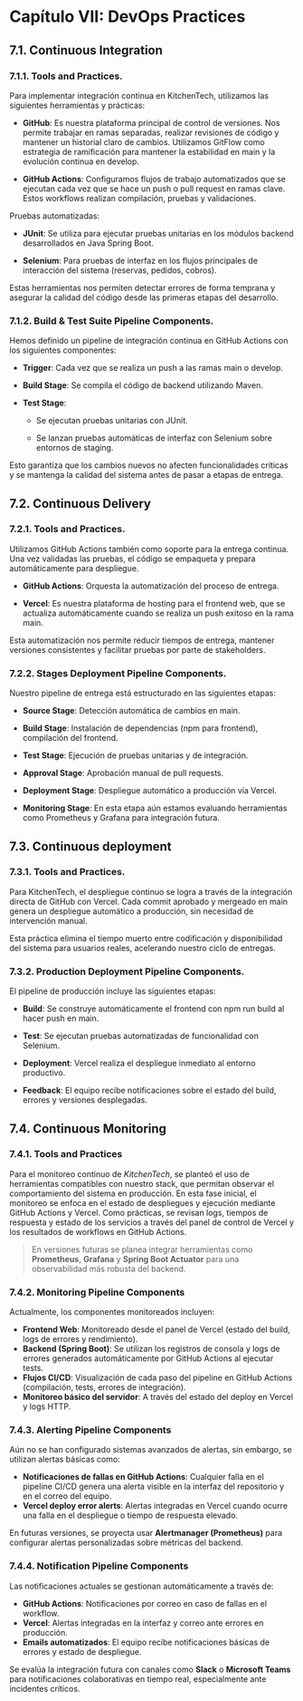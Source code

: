 # Capítulo VII: DevOps Practices

## 7.1. Continuous Integration
### 7.1.1. Tools and Practices.
Para implementar integración continua en KitchenTech, utilizamos las siguientes herramientas y prácticas:

- **GitHub**: Es nuestra plataforma principal de control de versiones. Nos permite trabajar en ramas separadas, realizar revisiones de código y mantener un historial claro de cambios. Utilizamos GitFlow como estrategia de ramificación para mantener la estabilidad en main y la evolución continua en develop.

- **GitHub Actions**: Configuramos flujos de trabajo automatizados que se ejecutan cada vez que se hace un push o pull request en ramas clave. Estos workflows realizan compilación, pruebas y validaciones.

Pruebas automatizadas:

- **JUnit**: Se utiliza para ejecutar pruebas unitarias en los módulos backend desarrollados en Java Spring Boot.

- **Selenium**: Para pruebas de interfaz en los flujos principales de interacción del sistema (reservas, pedidos, cobros).

Estas herramientas nos permiten detectar errores de forma temprana y asegurar la calidad del código desde las primeras etapas del desarrollo.

### 7.1.2. Build & Test Suite Pipeline Components.

Hemos definido un pipeline de integración continua en GitHub Actions con los siguientes componentes:

- **Trigger**: Cada vez que se realiza un push a las ramas main o develop.

- **Build Stage**: Se compila el código de backend utilizando Maven.

- **Test Stage**:
    - Se ejecutan pruebas unitarias con JUnit.

    - Se lanzan pruebas automáticas de interfaz con Selenium sobre entornos de staging.

Esto garantiza que los cambios nuevos no afecten funcionalidades críticas y se mantenga la calidad del sistema antes de pasar a etapas de entrega.

## 7.2. Continuous Delivery
### 7.2.1. Tools and Practices.

Utilizamos GitHub Actions también como soporte para la entrega continua. Una vez validadas las pruebas, el código se empaqueta y prepara automáticamente para despliegue.

- **GitHub Actions**: Orquesta la automatización del proceso de entrega.

- **Vercel**: Es nuestra plataforma de hosting para el frontend web, que se actualiza automáticamente cuando se realiza un push exitoso en la rama main.

Esta automatización nos permite reducir tiempos de entrega, mantener versiones consistentes y facilitar pruebas por parte de stakeholders.

### 7.2.2. Stages Deployment Pipeline Components.

Nuestro pipeline de entrega está estructurado en las siguientes etapas:

- **Source Stage**: Detección automática de cambios en main.

- **Build Stage**: Instalación de dependencias (npm para frontend), compilación del frontend.

- **Test Stage**: Ejecución de pruebas unitarias y de integración.

- **Approval Stage**: Aprobación manual de pull requests.

- **Deployment Stage**: Despliegue automático a producción vía Vercel.

- **Monitoring Stage**: En esta etapa aún estamos evaluando herramientas como Prometheus y Grafana para integración futura.

## 7.3. Continuous deployment
### 7.3.1. Tools and Practices.
Para KitchenTech, el despliegue continuo se logra a través de la integración directa de GitHub con Vercel. Cada commit aprobado y mergeado en main genera un despliegue automático a producción, sin necesidad de intervención manual.

Esta práctica elimina el tiempo muerto entre codificación y disponibilidad del sistema para usuarios reales, acelerando nuestro ciclo de entregas.

### 7.3.2. Production Deployment Pipeline Components.
El pipeline de producción incluye las siguientes etapas:

- **Build**: Se construye automáticamente el frontend con npm run build al hacer push en main.

- **Test**: Se ejecutan pruebas automatizadas de funcionalidad con Selenium.

- **Deployment**: Vercel realiza el despliegue inmediato al entorno productivo.

- **Feedback**: El equipo recibe notificaciones sobre el estado del build, errores y versiones desplegadas.

## 7.4. Continuous Monitoring
### 7.4.1. Tools and Practices
Para el monitoreo continuo de *KitchenTech*, se planteó el uso de herramientas compatibles con nuestro stack, que permitan observar el comportamiento del sistema en producción. En esta fase inicial, el monitoreo se enfoca en el estado de despliegues y ejecución mediante GitHub Actions y Vercel. Como prácticas, se revisan logs, tiempos de respuesta y estado de los servicios a través del panel de control de Vercel y los resultados de workflows en GitHub Actions.

> En versiones futuras se planea integrar herramientas como **Prometheus**, **Grafana** y **Spring Boot Actuator** para una observabilidad más robusta del backend.

### 7.4.2. Monitoring Pipeline Components
Actualmente, los componentes monitoreados incluyen:

- **Frontend Web**: Monitoreado desde el panel de Vercel (estado del build, logs de errores y rendimiento).
- **Backend (Spring Boot)**: Se utilizan los registros de consola y logs de errores generados automáticamente por GitHub Actions al ejecutar tests.
- **Flujos CI/CD**: Visualización de cada paso del pipeline en GitHub Actions (compilación, tests, errores de integración).
- **Monitoreo básico del servidor**: A través del estado del deploy en Vercel y logs HTTP.

### 7.4.3. Alerting Pipeline Components
Aún no se han configurado sistemas avanzados de alertas, sin embargo, se utilizan alertas básicas como:

- **Notificaciones de fallas en GitHub Actions**: Cualquier falla en el pipeline CI/CD genera una alerta visible en la interfaz del repositorio y en el correo del equipo.
- **Vercel deploy error alerts**: Alertas integradas en Vercel cuando ocurre una falla en el despliegue o tiempo de respuesta elevado.

En futuras versiones, se proyecta usar **Alertmanager (Prometheus)** para configurar alertas personalizadas sobre métricas del backend.

### 7.4.4. Notification Pipeline Components
Las notificaciones actuales se gestionan automáticamente a través de:

- **GitHub Actions**: Notificaciones por correo en caso de fallas en el workflow.
- **Vercel**: Alertas integradas en la interfaz y correo ante errores en producción.
- **Emails automatizados**: El equipo recibe notificaciones básicas de errores y estado de despliegue.

Se evalúa la integración futura con canales como **Slack** o **Microsoft Teams** para notificaciones colaborativas en tiempo real, especialmente ante incidentes críticos.



